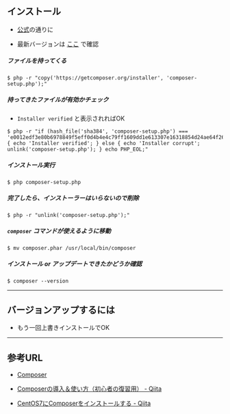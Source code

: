 ## インストール

- [公式](https://getcomposer.org/download/)の通りに

- 最新バージョンは [ここ](https://getcomposer.org/) で確認

##### ファイルを持ってくる

```
$ php -r "copy('https://getcomposer.org/installer', 'composer-setup.php');"
```

##### 持ってきたファイルが有効かチェック

- `Installer verified` と表示されればOK

```
$ php -r "if (hash_file('sha384', 'composer-setup.php') === 'e0012edf3e80b6978849f5eff0d4b4e4c79ff1609dd1e613307e16318854d24ae64f26d17af3ef0bf7cfb710ca74755a') { echo 'Installer verified'; } else { echo 'Installer corrupt'; unlink('composer-setup.php'); } echo PHP_EOL;"
```

##### インストール実行

```
$ php composer-setup.php
```

##### 完了したら、インストーラーはいらないので削除

```
$ php -r "unlink('composer-setup.php');"
```

##### `composer` コマンドが使えるように移動

```
$ mv composer.phar /usr/local/bin/composer
```

##### インストール or アップデートできたかどうか確認

```
$ composer --version
```

-----

## バージョンアップするには

- もう一回上書きインストールでOK

-----

## 参考URL

- [Composer](https://getcomposer.org/)

- [Composerの導入＆使い方（初心者の復習用） - Qiita](https://qiita.com/suke/items/770bccf8a43f9247daf5)

- [CentOS7にComposerをインストールする - Qiita](https://qiita.com/inakadegaebal/items/d370bcb1627fce2b5cd1)
